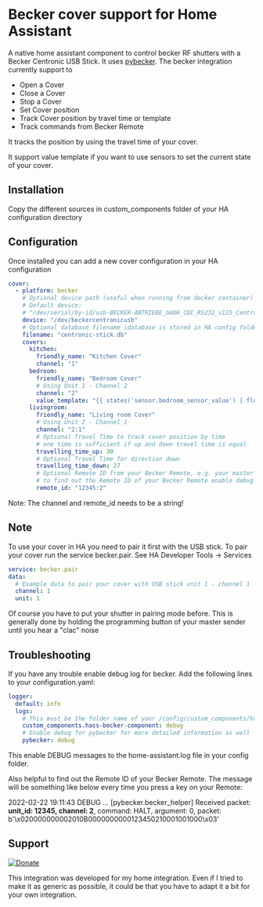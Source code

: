 # Becker cover support for Home Assistant

A native home assistant component to control becker RF shutters with a Becker Centronic USB Stick.
It uses [pybecker](https://pypi.org/project/pybecker/).
The becker integration currently support to
- Open a Cover
- Close a Cover
- Stop a Cover
- Set Cover position
- Track Cover position by travel time or template
- Track commands from Becker Remote

It tracks the position by using the travel time of your cover.

It support value template if you want to use sensors to set the current state of your cover.


## Installation

Copy the different sources in custom_components folder of your HA configuration directory

## Configuration

Once installed you can add a new cover configuration in your HA configuration

```yaml
cover:
  - platform: becker
    # Optional device path (useful when running from docker container)
    # Default device:
    # "/dev/serial/by-id/usb-BECKER-ANTRIEBE_GmbH_CDC_RS232_v125_Centronic-if00"
    device: "/dev/beckercentronicusb"
    # Optional database filename (database is stored in HA config folder)
    filename: "centronic-stick.db"
    covers:
      kitchen:
        friendly_name: "Kitchen Cover"
        channel: "1"
      bedroom:
        friendly_name: "Bedroom Cover"
        # Using Unit 1 - Channel 2
        channel: "2"
        value_template: "{{ states('sensor.bedroom_sensor_value') | float > 22 }}"
      livingroom:
        friendly_name: "Living room Cover"
        # Using Unit 2 - Channel 1
        channel: "2:1"
        # Optional Travel Time to track cover position by time
        # one time is sufficient if up and down travel time is equal
        travelling_time_up: 30
        # Optional Travel Time for direction down
        travelling_time_down: 27
        # Optional Remote ID from your Becker Remote, e.g. your master sender (multiple ID's separated by comma are possible)
        # to find out the Remote ID of your Becker Remote enable debug log for becker
        remote_id: "12345:2"
```

Note: The channel and remote_id needs to be a string!

## Note

To use your cover in HA you need to pair it first with the USB stick. To pair your cover run the service becker.pair. See HA Developer Tools -> Services

```yaml
service: becker.pair
data:
  # Example data to pair your cover with USB stick unit 1 - channel 1
  channel: 1
  unit: 1
```

Of course you have to put your shutter in pairing mode before. This is generally done by holding the programming button of your master sender until you hear a "clac" noise

## Troubleshooting

If you have any trouble enable debug log for becker. Add the following lines to your configuration.yaml:

```yaml
logger:
  default: info
  logs:
    # This must be the folder name of your /config/custom_components/hass-becker-component folder
    custom_components.hass-becker-component: debug
    # Enable debug for pybecker for more detailed information as well
    pybecker: debug
```

This enable DEBUG messages to the home-assistant.log file in your config folder.

Also helpful to find out the Remote ID of your Becker Remote. The message will be something like below every time you press a key on your Remote:

2022-02-22 19:11:43 DEBUG ... \[pybecker.becker_helper\] Received packet: **unit_id: 12345, channel: 2**, command: HALT, argument: 0, packet: b'\x020000000002010B0000000000123450210001001000\x03'

## Support

[![Donate](https://img.shields.io/badge/Donate-PayPal-green.svg)](https://www.paypal.com/cgi-bin/webscr?cmd=_s-xclick&hosted_button_id=Q7A292QK8Z7BW&source=url)

This integration was developed for my home integration. Even if I tried to make it as generic as possible, it could be that you have to adapt it a bit for your own integration.